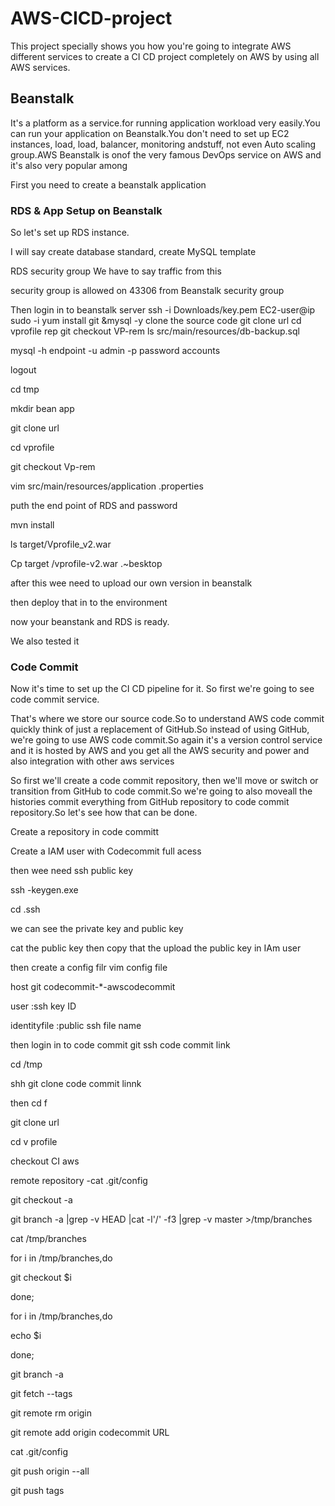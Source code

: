 # AWS-CICD-project
This project specially shows you how you're going to  integrate AWS different services to create a CI CD  project completely on AWS by using all AWS services.  
## Beanstalk
It's a platform as a service.for running application workload very easily.You can run your application on Beanstalk.You don't need to set up EC2 instances, load, load, balancer, monitoring andstuff, not even Auto scaling group.AWS Beanstalk is onof the very famous DevOps service on AWS and it's also very popular among

First you need to create a beanstalk application

### RDS & App Setup on Beanstalk

So let's set up RDS instance.

I will say create database standard, create MySQL template 

RDS security group We have to say traffic from this

security group is allowed on 43306 from Beanstalk security group

Then login in to beanstalk server 
ssh -i Downloads/key.pem EC2-user@ip 
sudo -i
yum install git &mysql -y
clone the source code  git clone url 
cd vprofile rep
git checkout VP-rem
ls src/main/resources/db-backup.sql

mysql -h endpoint -u admin -p password accounts

logout

cd tmp

 mkdir bean app

git clone url

cd vprofile
 
git checkout Vp-rem

vim src/main/resources/application .properties

puth the end point of RDS
and password

mvn install

ls target/Vprofile_v2.war

Cp target /vprofile-v2.war .~besktop

after this wee need to upload our own version in beanstalk 

then deploy that in  to the environment 

now your beanstank and RDS is ready.

We also tested it

###  Code Commit
Now it's time to set up the CI CD pipeline for it.
So first we're going to see code commit service.

That's where we store our source code.So to understand AWS code commit quickly think of just a replacement of GitHub.So instead of using GitHub, we're going to use AWS code commit.So again it's a version control service and it is hosted by AWS and you get all the AWS security and power and also integration with other aws services 

So first we'll create a code commit repository, then we'll move or switch or transition from GitHub to code commit.So we're going to also moveall the histories commit everything from GitHub repository to code commit repository.So let's see how that can be done.


Create a repository in code committ

Create a IAM user with Codecommit full acess

then wee need  ssh public key

ssh -keygen.exe

cd .ssh

we can see the private key and public key

cat the public key then copy that the upload the public key in IAm user 

then create a config filr vim config file 

host git codecommit-*-awscodecommit

user :ssh key ID

identityfile :public ssh file name


then login in to code commit  git ssh code commit link 

cd /tmp

shh git clone code commit linnk

then cd f

git clone url 

cd v profile

checkout CI aws

remote  repository -cat .git/config

git checkout -a

git branch -a |grep -v HEAD |cat -l'/' -f3 |grep -v master >/tmp/branches

cat /tmp/branches

for i in /tmp/branches,do

git checkout $i

done;

for i in /tmp/branches,do

echo  $i

done;

git  branch -a 

git fetch --tags

git remote rm origin

git  remote add origin codecommit URL

cat  .git/config

git push origin  --all

git push tags 



